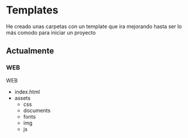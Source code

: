 # Templates

He creado unas carpetas con un template que ira mejorando hasta ser lo más comodo para iniciar un proyecto

## Actualmente

### WEB

WEB

* index.html
* assets
  * css
  * documents
  * fonts
  * img
  * js
